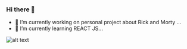 ### Hi there 👋

- 🔭 I’m currently working on personal project about Rick and Morty ...
- 🌱 I’m currently learning REACT JS...

![alt text]([http://url/to/img.png](https://www.google.com/url?sa=i&url=https%3A%2F%2Fwww.genbeta.com%2Fdesarrollo%2Fjava-api-y-ejemplos&psig=AOvVaw1EB2F7mHOXDyH0wjCEH00Q&ust=1673377127338000&source=images&cd=vfe&ved=0CBAQjRxqFwoTCPiJ6NyVu_wCFQAAAAAdAAAAABAE))
